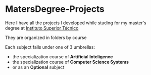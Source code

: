 # MatersDegree-Projects
Here I have all the projects I developed while studing for my master's degree at [Instituto Superior Técnico](https://tecnico.ulisboa.pt/en/)

They are organized in folders by course

Each subject falls under one of 3 umbrellas:
  * the specialization course of **Artificial Inteligence**
  * the specialization course of **Computer Science Systems**
  * or as an **Optional** subject
